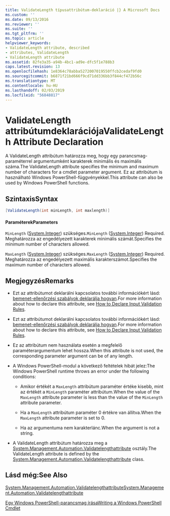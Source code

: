 ```yaml
---
title: ValidateLength típusattribútum-deklaráció |} A Microsoft Docs
ms.custom: ''
ms.date: 09/13/2016
ms.reviewer: ''
ms.suite: ''
ms.tgt_pltfrm: ''
ms.topic: article
helpviewer_keywords:
- ValidateLength attribute, described
- attributes, ValidateLength
- ValidateLength attribute
ms.assetid: 82fe3a35-a94b-4bc1-ad9e-dfc5f1e788b3
caps.latest.revision: 13
ms.openlocfilehash: 1e8364c78abba5272007019550ffcb2cedaf9fd0
ms.sourcegitcommit: b6871f21bd666f9cd71dd336bb3f844cf472b56c
ms.translationtype: MT
ms.contentlocale: hu-HU
ms.lasthandoff: 02/03/2019
ms.locfileid: "56848817"
---
```

# <a name="validatelength-attribute-declaration"></a><span data-ttu-id="87a09-102">ValidateLength attribútumdeklarációja</span><span class="sxs-lookup"><span data-stu-id="87a09-102">ValidateLength Attribute Declaration</span></span>

<span data-ttu-id="87a09-103">A ValidateLength attribútum határozza meg, hogy egy parancsmag-paraméterrel argumentumként karakterek minimális és maximális száma.</span><span class="sxs-lookup"><span data-stu-id="87a09-103">The ValidateLength attribute specifies the minimum and maximum number of characters for a cmdlet parameter argument.</span></span> <span data-ttu-id="87a09-104">Ez az attribútum is használható Windows PowerShell-függvényekkel.</span><span class="sxs-lookup"><span data-stu-id="87a09-104">This attribute can also be used by Windows PowerShell functions.</span></span>

## <a name="syntax"></a><span data-ttu-id="87a09-105">Szintaxis</span><span class="sxs-lookup"><span data-stu-id="87a09-105">Syntax</span></span>

```csharp
[ValidateLength(int minLength, int maxlength)]
```

#### <a name="parameters"></a><span data-ttu-id="87a09-106">Paraméterek</span><span class="sxs-lookup"><span data-stu-id="87a09-106">Parameters</span></span>

<span data-ttu-id="87a09-107">`MinLength` ([System.Integer](/dotnet/api/System.Integer)) szükséges.</span><span class="sxs-lookup"><span data-stu-id="87a09-107">`MinLength` ([System.Integer](/dotnet/api/System.Integer)) Required.</span></span> <span data-ttu-id="87a09-108">Meghatározza az engedélyezett karakterek minimális számát.</span><span class="sxs-lookup"><span data-stu-id="87a09-108">Specifies the minimum number of characters allowed.</span></span>

<span data-ttu-id="87a09-109">`MaxLength` ([System.Integer](/dotnet/api/System.Integer)) szükséges.</span><span class="sxs-lookup"><span data-stu-id="87a09-109">`MaxLength` ([System.Integer](/dotnet/api/System.Integer)) Required.</span></span> <span data-ttu-id="87a09-110">Meghatározza az engedélyezett maximális karakterszámot.</span><span class="sxs-lookup"><span data-stu-id="87a09-110">Specifies the maximum number of characters allowed.</span></span>

## <a name="remarks"></a><span data-ttu-id="87a09-111">Megjegyzés</span><span class="sxs-lookup"><span data-stu-id="87a09-111">Remarks</span></span>

- <span data-ttu-id="87a09-112">Ezt az attribútumot deklarálni kapcsolatos további információkért lásd: [bemenet-ellenőrzési szabályok deklarálja hogyan](http://msdn.microsoft.com/en-us/544c2100-62ba-4be4-b2a2-cc0d4e4fc45b).</span><span class="sxs-lookup"><span data-stu-id="87a09-112">For more information about how to declare this attribute, see [How to Declare Input Validation Rules](http://msdn.microsoft.com/en-us/544c2100-62ba-4be4-b2a2-cc0d4e4fc45b).</span></span>
- <span data-ttu-id="87a09-113">Ezt az attribútumot deklarálni kapcsolatos további információkért lásd: [bemenet-ellenőrzési szabályok deklarálja hogyan](http://msdn.microsoft.com/en-us/544c2100-62ba-4be4-b2a2-cc0d4e4fc45b).</span><span class="sxs-lookup"><span data-stu-id="87a09-113">For more information about how to declare this attribute, see [How to Declare Input Validation Rules](http://msdn.microsoft.com/en-us/544c2100-62ba-4be4-b2a2-cc0d4e4fc45b).</span></span>

- <span data-ttu-id="87a09-114">Ez az attribútum nem használata esetén a megfelelő paraméterargumentum lehet hossza.</span><span class="sxs-lookup"><span data-stu-id="87a09-114">When this attribute is not used, the corresponding parameter argument can be of any length.</span></span>

- <span data-ttu-id="87a09-115">A Windows PowerShell-modul a következő feltételek hibát jelez:</span><span class="sxs-lookup"><span data-stu-id="87a09-115">The Windows PowerShell runtime throws an error under the following conditions:</span></span>

    - <span data-ttu-id="87a09-116">Amikor értékét a `MaxLength` attribútum paraméter értéke kisebb, mint az értékét a `MinLength` paraméter attribútum.</span><span class="sxs-lookup"><span data-stu-id="87a09-116">When the value of the `MaxLength` attribute parameter is less than the value of the `MinLength` attribute parameter.</span></span>

    - <span data-ttu-id="87a09-117">Ha a `MaxLength` attribútum paraméter 0 értékre van állítva.</span><span class="sxs-lookup"><span data-stu-id="87a09-117">When the `MaxLength` attribute parameter is set to 0.</span></span>

    - <span data-ttu-id="87a09-118">Ha az argumentuma nem karakterlánc.</span><span class="sxs-lookup"><span data-stu-id="87a09-118">When the argument is not a string.</span></span>

- <span data-ttu-id="87a09-119">A ValidateLength attribútum határozza meg a [System.Management.Automation.Validatelengthattribute](/dotnet/api/System.Management.Automation.ValidateLengthAttribute) osztály.</span><span class="sxs-lookup"><span data-stu-id="87a09-119">The ValidateLength attribute is defined by the [System.Management.Automation.Validatelengthattribute](/dotnet/api/System.Management.Automation.ValidateLengthAttribute) class.</span></span>

## <a name="see-also"></a><span data-ttu-id="87a09-120">Lásd még:</span><span class="sxs-lookup"><span data-stu-id="87a09-120">See Also</span></span>

[<span data-ttu-id="87a09-121">System.Management.Automation.Validatelengthattribute</span><span class="sxs-lookup"><span data-stu-id="87a09-121">System.Management.Automation.Validatelengthattribute</span></span>](/dotnet/api/System.Management.Automation.ValidateLengthAttribute)

[<span data-ttu-id="87a09-122">Egy Windows PowerShell-parancsmag írása</span><span class="sxs-lookup"><span data-stu-id="87a09-122">Writing a Windows PowerShell Cmdlet</span></span>](./writing-a-windows-powershell-cmdlet.md)
